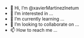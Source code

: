- 👋 Hi, I’m @xavierMartinezInetum
- 👀 I’m interested in ...
- 🌱 I’m currently learning ...
- 💞️ I’m looking to collaborate on ...
- 📫 How to reach me ...

<!---
xavierMartinezInetum/xavierMartinezInetum is a ✨ special ✨ repository because its `README.md` (this file) appears on your GitHub profile.
You can click the Preview link to take a look at your changes.
--->
